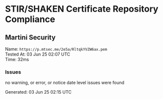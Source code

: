 # STIR/SHAKEN Certificate Repository Compliance

## Martini Security

Name: `https://p.mtsec.me/2e5a/RltqkYVZW6ax.pem`\
Tested At: 03 Jun 25 02:07 UTC\
Time: 32ms

### Issues

no warning, or error, or notice date level issues were found

Generated: 03 Jun 25 02:15 UTC